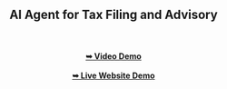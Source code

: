 <div align="center">
<h2>AI Agent for Tax Filing and Advisory </h2>
</div>
<br></br>
<div align="center">
   <a href="https://www.youtube.com/watch?v=AaxvfkI7mbM&ab_channel=ImranShaikh"><strong>➥ Video Demo</strong></a>
   <br><br>
   <a href="https://66f930a292c9be1cb3088b77--sage-bavarois-69fa5e.netlify.app/"><strong>➥ Live Website Demo</strong></a>
  
